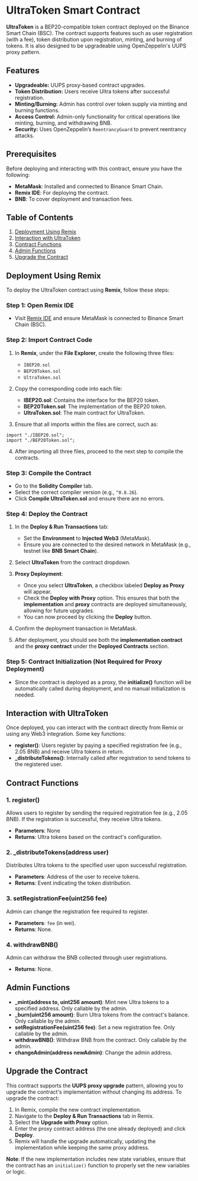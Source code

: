 # UltraToken Smart Contract

**UltraToken** is a BEP20-compatible token contract deployed on the Binance Smart Chain (BSC). The contract supports features such as user registration (with a fee), token distribution upon registration, minting, and burning of tokens. It is also designed to be upgradeable using OpenZeppelin's UUPS proxy pattern.

## Features

- **Upgradeable:** UUPS proxy-based contract upgrades.
- **Token Distribution:** Users receive Ultra tokens after successful registration.
- **Minting/Burning:** Admin has control over token supply via minting and burning functions.
- **Access Control:** Admin-only functionality for critical operations like minting, burning, and withdrawing BNB.
- **Security:** Uses OpenZeppelin’s `ReentrancyGuard` to prevent reentrancy attacks.

## Prerequisites

Before deploying and interacting with this contract, ensure you have the following:

- **MetaMask**: Installed and connected to Binance Smart Chain.
- **Remix IDE**: For deploying the contract.
- **BNB**: To cover deployment and transaction fees.

## Table of Contents

1. [Deployment Using Remix](#deployment-using-remix)
2. [Interaction with UltraToken](#interaction-with-ultratoken)
3. [Contract Functions](#contract-functions)
4. [Admin Functions](#admin-functions)
5. [Upgrade the Contract](#upgrade-the-contract)

## Deployment Using Remix

To deploy the UltraToken contract using **Remix**, follow these steps:

### Step 1: Open Remix IDE
- Visit [Remix IDE](https://remix.ethereum.org) and ensure MetaMask is connected to Binance Smart Chain (BSC).

### Step 2: Import Contract Code
1. In **Remix**, under the **File Explorer**, create the following three files:
    - `IBEP20.sol`
    - `BEP20Token.sol`
    - `UltraToken.sol`

2. Copy the corresponding code into each file:
    - **IBEP20.sol**: Contains the interface for the BEP20 token.
    - **BEP20Token.sol**: The implementation of the BEP20 token.
    - **UltraToken.sol**: The main contract for UltraToken.

3. Ensure that all imports within the files are correct, such as:

```solidity
import "./IBEP20.sol";
import "./BEP20Token.sol";
```

4. After importing all three files, proceed to the next step to compile the contracts.

### Step 3: Compile the Contract
- Go to the **Solidity Compiler** tab.
- Select the correct compiler version (e.g., `^0.8.26`).
- Click **Compile UltraToken.sol** and ensure there are no errors.

### Step 4: Deploy the Contract
1. In the **Deploy & Run Transactions** tab:
   - Set the **Environment** to **Injected Web3** (MetaMask).
   - Ensure you are connected to the desired network in MetaMask (e.g., testnet like **BNB Smart Chain**).

2. Select **UltraToken** from the contract dropdown.

3. **Proxy Deployment**:
   - Once you select **UltraToken**, a checkbox labeled **Deploy as Proxy** will appear.
   - Check the **Deploy with Proxy** option. This ensures that both the **implementation** and **proxy** contracts are deployed simultaneously, allowing for future upgrades.
   - You can now proceed by clicking the **Deploy** button.

4. Confirm the deployment transaction in MetaMask.

5. After deployment, you should see both the **implementation contract** and the **proxy contract** under the **Deployed Contracts** section.


### Step 5: Contract Initialization (Not Required for Proxy Deployment)
- Since the contract is deployed as a proxy, the **initialize()** function will be automatically called during deployment, and no manual initialization is needed.

## Interaction with UltraToken

Once deployed, you can interact with the contract directly from Remix or using any Web3 integration. Some key functions:

- **register()**: Users register by paying a specified registration fee (e.g., 2.05 BNB) and receive Ultra tokens in return.
- **_distributeTokens()**: Internally called after registration to send tokens to the registered user.

## Contract Functions

### 1. **register()**
Allows users to register by sending the required registration fee (e.g., 2.05 BNB). If the registration is successful, they receive Ultra tokens.

- **Parameters**: None
- **Returns**: Ultra tokens based on the contract's configuration.

### 2. **_distributeTokens(address user)**
Distributes Ultra tokens to the specified user upon successful registration.

- **Parameters**: Address of the user to receive tokens.
- **Returns**: Event indicating the token distribution.

### 3. **setRegistrationFee(uint256 fee)**
Admin can change the registration fee required to register.

- **Parameters**: `fee` (in wei).
- **Returns**: None.

### 4. **withdrawBNB()**
Admin can withdraw the BNB collected through user registrations.

- **Returns**: None.

## Admin Functions

- **_mint(address to, uint256 amount)**: Mint new Ultra tokens to a specified address. Only callable by the admin.
- **_burn(uint256 amount)**: Burn Ultra tokens from the contract's balance. Only callable by the admin.
- **setRegistrationFee(uint256 fee)**: Set a new registration fee. Only callable by the admin.
- **withdrawBNB()**: Withdraw BNB from the contract. Only callable by the admin.
- **changeAdmin(address newAdmin)**: Change the admin address.


## Upgrade the Contract

This contract supports the **UUPS proxy upgrade** pattern, allowing you to upgrade the contract's implementation without changing its address. To upgrade the contract:

1. In Remix, compile the new contract implementation.
2. Navigate to the **Deploy & Run Transactions** tab in Remix.
3. Select the **Upgrade with Proxy** option.
4. Enter the proxy contract address (the one already deployed) and click **Deploy**.
5. Remix will handle the upgrade automatically, updating the implementation while keeping the same proxy address.

**Note**: If the new implementation includes new state variables, ensure that the contract has an `initialize()`  function to properly set the new variables or logic.



